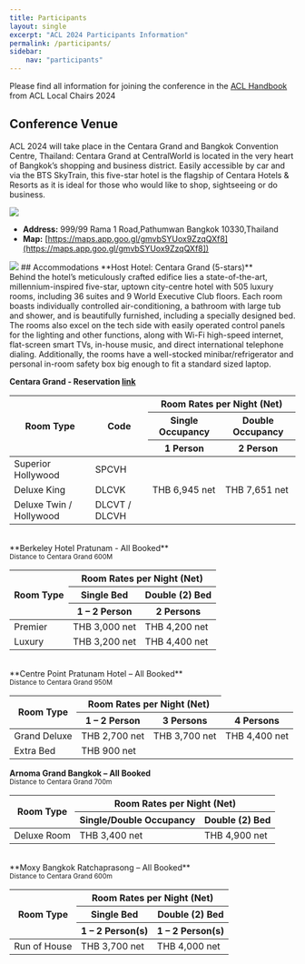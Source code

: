 ```yaml
---
title: Participants
layout: single
excerpt: "ACL 2024 Participants Information"
permalink: /participants/
sidebar:
    nav: "participants"
---
```

Please find all information for joining the conference in the [ACL Handbook](/assets/ACL_Handbook.pdf) from ACL Local Chairs 2024

## Conference Venue
<p>ACL 2024 will take place in the Centara Grand and Bangkok Convention Centre, Thailand:
Centara Grand at CentralWorld is located in the very heart of Bangkok’s shopping and business district. Easily accessible by car and via the BTS SkyTrain, this five-star hotel is the flagship of Centara Hotels & Resorts as it is ideal for those who would like to shop, sightseeing or do business.</p>
<img src="../assets/images/centara.png">

* **Address:** 999/99 Rama 1 Road,Pathumwan Bangkok 10330,Thailand
* **Map:** [https://maps.app.goo.gl/gmvbSYUox9ZzqQXf8](https://maps.app.goo.gl/gmvbSYUox9ZzqQXf8])

<img src="../assets/images/map-venue.png">
## Accommodations
**Host Hotel: Centara Grand (5-stars)**<br>
Behind the hotel’s meticulously crafted edifice lies a state-of-the-art, millennium-inspired five-star, uptown city-centre hotel with 505 luxury rooms, including 36 suites and 9 World Executive Club floors. Each room boasts individually controlled air-conditioning, a bathroom with large tub and shower, and is beautifully furnished, including a specially designed bed. The rooms also excel on the tech side with easily operated control panels for the lighting and other functions, along with Wi-Fi high-speed internet, flat-screen smart TVs, in-house music, and direct international telephone dialing. Additionally, the rooms have a well-stocked minibar/refrigerator and personal in-room safety box big enough to fit a standard sized laptop.

<style>
.news-table tr td:nth-child(1) { font-weight: bold; width: 25%; }
.news-table tr td:nth-child(2) {width: 25%; }
.news-table tr td:nth-child(3) {width: 25%; }
.news-table tr td:nth-child(4) {width: 25%; }
</style>

**Centara Grand - Reservation [link](https://bit.ly/3Je3fju)**
<table>
    <thead>
        <tr>
            <th rowspan="3">Room Type</th>
            <th rowspan="3">Code</th>
            <th colspan="2" style="text-align: center">Room Rates per Night (Net)</th>
        </tr>
        <tr>
            <th>Single Occupancy</th>
            <th>Double Occupancy</th>
        </tr>
        <tr>
            <th>1 Person</th>
            <th>2 Person</th>
        </tr>
    </thead>
    <tbody>
        <tr>
            <td>Superior Hollywood</td>
            <td>SPCVH</td>
            <td rowspan="3">THB 6,945 net</td>
            <td rowspan="3">THB 7,651 net</td>
        </tr>
        <tr>
            <td>Deluxe King</td>
            <td>DLCVK</td>
        </tr>
        <tr>
            <td>Deluxe Twin / Hollywood</td>
            <td>DLCVT / DLCVH</td>
        </tr>
    </tbody>
</table>
<br>
**Berkeley Hotel Pratunam - All Booked**<br>
<small>Distance to Centara Grand 600M</small>
<table>
    <thead>
        <tr>
            <th rowspan="3">Room Type</th>
            <th colspan="2" style="text-align: center">Room Rates per Night (Net)</th>
        </tr>
        <tr>
            <th>Single Bed</th>
            <th>Double (2) Bed</th>
        </tr>
        <tr>
            <th>1 – 2 Person</th>
            <th>2 Persons</th>
        </tr>
    </thead>
    <tbody>
        <tr>
            <td>Premier</td>
            <td>THB 3,000 net</td>
            <td>THB 4,200 net</td>
        </tr>
        <tr>
            <td>Luxury</td>
            <td>THB 3,200 net</td>
            <td>THB 4,400 net</td>
        </tr>
    </tbody>
</table>
<br>
**Centre Point Pratunam Hotel – All Booked**<br>
<small>Distance to Centara Grand 950M</small>
<table>
    <thead>
        <tr>
            <th rowspan="2">Room Type</th>
            <th colspan="2" style="text-align: center">Room Rates per Night (Net)</th>
        </tr>
        <tr>
            <th>1 – 2 Person</th>
            <th>3 Persons</th>
            <th>4 Persons</th>
        </tr>
    </thead>
    <tbody>
        <tr>
            <td>Grand Deluxe</td>
            <td>THB 2,700 net</td>
            <td>THB 3,700 net</td>
            <td>THB 4,400 net</td>
        </tr>
        <tr>
            <td>Extra Bed </td>
            <td>THB 900 net</td>
        </tr>
    </tbody>
</table>

**Arnoma Grand Bangkok – All Booked**<br>
<small>Distance to Centara Grand 700m</small>
<table>
    <thead>
        <tr>
            <th rowspan="2">Room Type</th>
            <th colspan="2" style="text-align: center">Room Rates per Night (Net)</th>
        </tr>
        <tr>
            <th>Single/Double Occupancy</th>
            <th>Double (2) Bed</th>
        </tr>
    </thead>
    <tbody>
        <tr>
            <td>Deluxe Room</td>
            <td>THB 3,400 net</td>
            <td>THB 4,900 net</td>
        </tr>
    </tbody>
</table>
<br>
**Moxy Bangkok Ratchaprasong – All Booked**<br>
<small>Distance to Centara Grand 600m</small>
<table>
    <thead>
        <tr>
            <th rowspan="3">Room Type</th>
            <th colspan="2" style="text-align: center">Room Rates per Night (Net)</th>
        </tr>
        <tr>
            <th>Single Bed</th>
            <th>Double (2) Bed</th>
        </tr>
        <tr>
            <th>1 – 2 Person(s)</th>
            <th>1 – 2 Person(s)</th>
        </tr>
    </thead>
    <tbody>
        <tr>
            <td>Run of House</td>
            <td>THB 3,700 net</td>
            <td>THB 4,000 net</td>
        </tr>
    </tbody>
</table>
<br>



